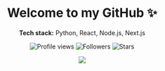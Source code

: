 <h1 align="center">Welcome to my GitHub ✨</h1>

<p align="center">
  <b>Tech stack:</b> Python, React, Node.js, Next.js
</p>

<p align="center">
  <img src="https://komarev.com/ghpvc/?username=EhsanNasiri01&color=blueviolet" alt="Profile views" />
  <img src="https://img.shields.io/github/followers/EhsanNasiri01?style=social" alt="Followers" />
  <img src="https://img.shields.io/github/stars/EhsanNasiri01?style=social" alt="Stars" />
</p>

<p align="center">
  <img src="https://skillicons.dev/icons?i=react,html,css,js,linux,git,npm,tailwind" />
</p>

